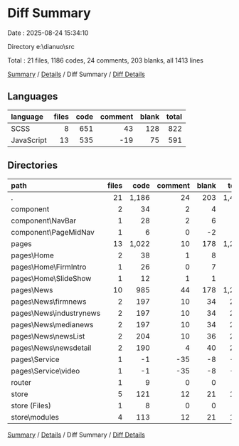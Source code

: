 # Diff Summary

Date : 2025-08-24 15:34:10

Directory e:\\dianuo\\src

Total : 21 files,  1186 codes, 24 comments, 203 blanks, all 1413 lines

[Summary](results.md) / [Details](details.md) / Diff Summary / [Diff Details](diff-details.md)

## Languages
| language | files | code | comment | blank | total |
| :--- | ---: | ---: | ---: | ---: | ---: |
| SCSS | 8 | 651 | 43 | 128 | 822 |
| JavaScript | 13 | 535 | -19 | 75 | 591 |

## Directories
| path | files | code | comment | blank | total |
| :--- | ---: | ---: | ---: | ---: | ---: |
| . | 21 | 1,186 | 24 | 203 | 1,413 |
| component | 2 | 34 | 2 | 4 | 40 |
| component\\NavBar | 1 | 28 | 2 | 6 | 36 |
| component\\PageMidNav | 1 | 6 | 0 | -2 | 4 |
| pages | 13 | 1,022 | 10 | 178 | 1,210 |
| pages\\Home | 2 | 38 | 1 | 8 | 47 |
| pages\\Home\\FirmIntro | 1 | 26 | 0 | 7 | 33 |
| pages\\Home\\SlideShow | 1 | 12 | 1 | 1 | 14 |
| pages\\News | 10 | 985 | 44 | 178 | 1,207 |
| pages\\News\\firmnews | 2 | 197 | 10 | 34 | 241 |
| pages\\News\\industrynews | 2 | 197 | 10 | 34 | 241 |
| pages\\News\\medianews | 2 | 197 | 10 | 34 | 241 |
| pages\\News\\newsList | 2 | 204 | 10 | 36 | 250 |
| pages\\News\\newsdetail | 2 | 190 | 4 | 40 | 234 |
| pages\\Service | 1 | -1 | -35 | -8 | -44 |
| pages\\Service\\video | 1 | -1 | -35 | -8 | -44 |
| router | 1 | 9 | 0 | 0 | 9 |
| store | 5 | 121 | 12 | 21 | 154 |
| store (Files) | 1 | 8 | 0 | 0 | 8 |
| store\\modules | 4 | 113 | 12 | 21 | 146 |

[Summary](results.md) / [Details](details.md) / Diff Summary / [Diff Details](diff-details.md)